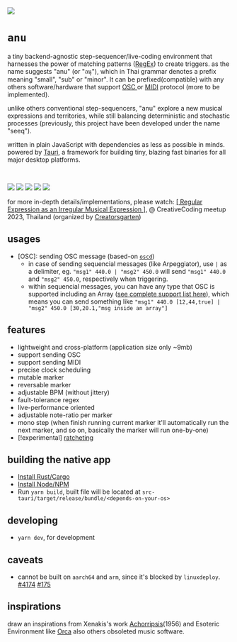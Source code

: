 <img src="./src/media/images/banner2.png"/>

# `anu`

a tiny backend-agnostic step-sequencer/live-coding environment that harnesses the power of matching patterns ([RegEx](https://regexr.com)) to create triggers. as the name suggests "anu" (or "อนุ"), which in Thai grammar denotes a prefix meaning "small", "sub" or "minor". It can be prefixed(compatible) with any others software/hardware that support [ OSC ](https://en.wikipedia.org/wiki/Open_Sound_Control) or [MIDI](https://en.wikipedia.org/wiki/MIDI) protocol (more to be implemented).
 
unlike others conventional step-sequencers, "anu" explore a new musical expressions and territories, while still balancing deterministic and stochastic processes (previously, this project have been developed under the name "seeq").

written in plain JavaScript with dependencies as less as possible in minds. powered by [Tauri](https://tauri.app/), a framework for building tiny, blazing fast binaries for all major desktop platforms.

&nbsp;

<img src="./src/media/images/anu-ss.png"/>
<img src="./src/media/images/anu-console.gif"/>
<img src="./src/media/images/anu-ss-1.gif"/>
<img src="./src/media/images/anu-ss-2.gif"/>
<img src="./src/media/images/anu-ss-3.gif"/>


for more in-depth details/implementations, please watch: [[ Regular Expression as an Irregular Musical Expression ]](https://www.youtube.com/watch?v=kXfi4FhzCi8), @ CreativeCoding meetup 2023, Thailand (organized by [Creatorsgarten](https://creatorsgarten.org/))

## usages
- [OSC]: sending OSC message (based-on [`oscd`](https://github.com/karnpapon/oscd))
  - in case of sending sequencial messages (like Arpeggiator), use `|` as a delimiter, eg. `"msg1" 440.0 | "msg2" 450.0` will send `"msg1" 440.0` and `"msg2" 450.0`, respectively when triggering. 
  - within sequencial messages, you can have any type that OSC is supported including an Array ([see complete support list here](https://github.com/karnpapon/oscd#usage)), which means you can send something like `"msg1" 440.0 [12,44,true] | "msg2" 450.0 [30,20.1,"msg inside an array"]`

## features
- lightweight and cross-platform (application size only ~9mb)
- support sending OSC
- support sending MIDI
- precise clock scheduling
- mutable marker
- reversable marker
- adjustable BPM (without jittery)
- fault-tolerance regex
- live-performance oriented
- adjustable note-ratio per marker
- mono step (when finish running current marker it'll automatically run the next marker, and so on, basically the marker will run one-by-one)
- [!experimental] [ratcheting](https://learningmodular.com/glossary/ratcheting/)

## building the native app

- [Install Rust/Cargo](https://www.rust-lang.org/learn/get-started)
- [Install Node/NPM](https://nodejs.org/)
- Run `yarn build`, built file will be located at `src-tauri/target/release/bundle/<depends-on-your-os>`

## developing
- `yarn dev`, for development

## caveats
- cannot be built on `aarch64` and `arm`, since it's blocked by `linuxdeploy`. [#4174](https://github.com/tauri-apps/tauri/issues/4174#issuecomment-1134954542) [#175](https://github.com/linuxdeploy/linuxdeploy/issues/175)

## inspirations
draw an inspirations from Xenakis's work [Achorripsis](https://muse.jhu.edu/article/7871/summary)(1956) and Esoteric Environment like [Orca](https://hundredrabbits.itch.io/orca) also others obsoleted music software.
